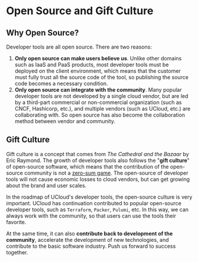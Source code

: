 # Open Source and Gift Culture

## Why Open Source?

Developer tools are all open source. There are two reasons:

1. **Only open source can make users believe us**. Unlike other domains such as IaaS and PaaS products, most developer tools must be deployed on the client environment, which means that the customer must fully trust all the source code of the tool, so publishing the source code becomes a necessary condition.
2. **Only open source can integrate with the community**. Many popular developer tools are not developed by a single cloud vendor, but are led by a third-part commercial or non-commercial organization (such as CNCF, Hashicorp, etc.), and multiple vendors (such as UCloud, etc.) are collaborating with. So open source has also become the collaboration method between vendor and community.

## Gift Culture

Gift culture is a concept that comes from *The Cathedral and the Bazaar* by Eric Raymond. The growth of developer tools also follows the "**gift culture**" of open-source software, which means that the contribution of the open-source community is not a [zero-sum game](https://en.wikipedia.org/wiki/Zero-sum_game). The open-source of developer tools will not cause economic losses to cloud vendors, but can get growing about the brand and user scales.

In the roadmap of UCloud's developer tools, the open-source culture is very important. UCloud has continuation contributed to popular open-source developer tools, such as `Terraform`, `Packer`, `Pulumi`, etc. In this way, we can always work with the community, so that users can use the tools their favorite.

At the same time, it can also **contribute back to development of the community**, accelerate the development of new technologies, and contribute to the basic software industry. Push us forward to success together.

